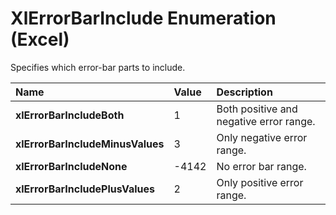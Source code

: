 
# XlErrorBarInclude Enumeration (Excel)

Specifies which error-bar parts to include.



|**Name**|**Value**|**Description**|
|:-----|:-----|:-----|
|**xlErrorBarIncludeBoth**|1|Both positive and negative error range.|
|**xlErrorBarIncludeMinusValues**|3|Only negative error range.|
|**xlErrorBarIncludeNone**|-4142|No error bar range.|
|**xlErrorBarIncludePlusValues**|2|Only positive error range.|
